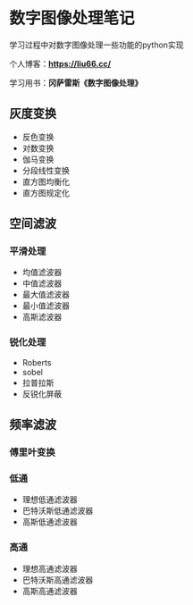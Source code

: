 # 数字图像处理笔记

学习过程中对数字图像处理一些功能的python实现

个人博客：**https://liu66.cc/**

学习用书：**冈萨雷斯《数字图像处理》**
## 灰度变换
- 反色变换
- 对数变换
- 伽马变换
- 分段线性变换
- 直方图均衡化
- 直方图规定化
## 空间滤波
### 平滑处理
- 均值滤波器
- 中值滤波器
- 最大值滤波器
- 最小值滤波器
- 高斯滤波器
### 锐化处理
- Roberts
- sobel
- 拉普拉斯
- 反锐化屏蔽
## 频率滤波
### 傅里叶变换
### 低通
- 理想低通滤波器
- 巴特沃斯低通滤波器
- 高斯低通滤波器
### 高通
- 理想高通滤波器
- 巴特沃斯高通滤波器
- 高斯高通滤波器
